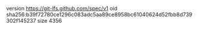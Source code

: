 version https://git-lfs.github.com/spec/v1
oid sha256:b39f72780ce1296c083adc5aa89ce8958bc61040624d52fbb8d739302f145237
size 4356
